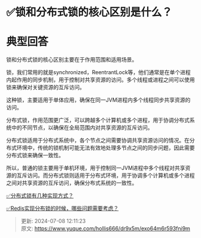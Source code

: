 # ✅锁和分布式锁的核心区别是什么？

# 典型回答


锁和分布式锁的核心区别主要在于作用范围和适用场景。



锁，我们常用的就是synchronized，ReentrantLock等，他们通常是在单个进程内起作用的同步机制，用于控制对共享资源的访问。多个线程或进程之间可以使用锁来确保对关键资源的互斥访问。



这种锁，主要适用于单体应用，确保在同一JVM进程内多个线程同步共享资源的访问。



分布式锁，作用范围更广泛，可以跨越多个计算机或多个进程，用于协调分布式系统中的不同节点，以确保在全局范围内对共享资源的互斥访问。



分布式锁适用于分布式系统中，各个节点之间需要协调共享资源访问的情况。在分布式环境中，传统的锁机制可能无法有效地处理多节点之间的同步问题，因此需要分布式锁来确保一致性。



所以，普通的锁主要用于单机环境，用于控制同一JVM进程中多个线程对共享资源的互斥访问。而分布式锁则适用于分布式环境，用于协调多个计算机或多个进程之间对共享资源的互斥访问，确保分布式系统的一致性。



[✅分布式锁有几种实现方式？](https://www.yuque.com/hollis666/dr9x5m/fvnr41)



[✅Redis实现分布锁的时候，哪些问题需要考虑？](https://www.yuque.com/hollis666/dr9x5m/zrney050xgem0voc)



> 更新: 2024-07-08 12:11:23  
> 原文: <https://www.yuque.com/hollis666/dr9x5m/exo64m6r593fni9m>